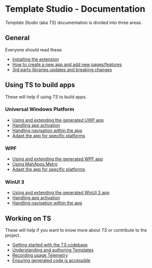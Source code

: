 # Template Studio - Documentation

*Template Studio* (aka *TS*) documentation is divided into three areas.

## General

Everyone should read these.

- [Installing the extension](./getting-started-extension.md)
- [How to create a new app and add new pages/features](./how-to.md)
- [3rd party libraries updates and breaking changes](./third-party-libraries.md)

## Using TS to build apps

These will help if using *TS* to build apps.

### Universal Windows Platform

- [Using and extending the generated UWP app](./UWP/getting-started-endusers.md)
- [Handling app activation](./UWP/activation.md)
- [Handling navigation within the app](./UWP/navigation.md)
- [Adapt the app for specific platforms](./UWP/platform-specific-recommendations.md)

### WPF

- [Using and extending the generated WPF app](./WPF/getting-started-endusers.md)
- [Using MahApps.Metro](./WPF/mahapps-metro.md)
- [Adapt the app for specific platforms](./WPF/platform-specific-recommendations.md)

### WinUI 3

- [Using and extending the generated WinUI 3 app](./WinUI/readme.md)
- [Handling app activation](./WinUI/activation.md)
- [Handling navigation within the app](./WinUI/navigation.md)

## Working on TS

These will help if you want to know more about *TS* or contribute to the project.

- [Getting started with the TS codebase](/CONTRIBUTING.md)
- [Understanding and authoring Templates](./templates.md)
- [Recording usage Telemetry](./telemetry.md)
- [Ensuring generated code is accessible](./accessibility.md)
